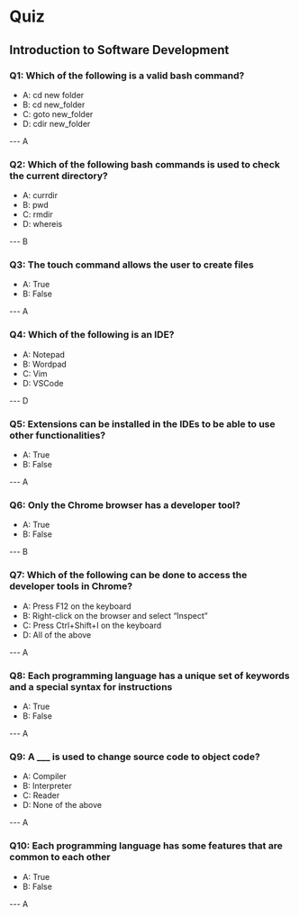 # Quiz

## Introduction to Software Development

### Q1: Which of the following is a valid bash command?
- A: cd new folder
- B: cd new_folder
- C: goto new_folder
- D: cdir new_folder

--- A

### Q2: Which of the following bash commands is used to check the current directory?
- A: currdir
- B: pwd
- C: rmdir
- D: whereis

--- B

### Q3: The touch command allows the user to create files
- A: True
- B: False

--- A

### Q4: Which of the following is an IDE?
- A: Notepad
- B: Wordpad
- C: Vim
- D: VSCode

--- D

### Q5: Extensions can be installed in the IDEs to be able to use other functionalities?
- A: True
- B: False

--- A

### Q6: Only the Chrome browser has a developer tool?
- A: True
- B: False

--- B

### Q7: Which of the following can be done to access the developer tools in Chrome?
- A: Press F12 on the keyboard
- B: Right-click on the browser and select “Inspect”
- C: Press Ctrl+Shift+I on the keyboard
- D: All of the above

--- A

### Q8: Each programming language has a unique set of keywords and a special syntax for instructions
- A: True
- B: False

--- A

### Q9: A ___ is used to change source code to object code?
- A: Compiler
- B: Interpreter
- C: Reader
- D: None of the above

--- A

### Q10: Each programming language has some features that are common to each other
- A: True
- B: False

--- A
